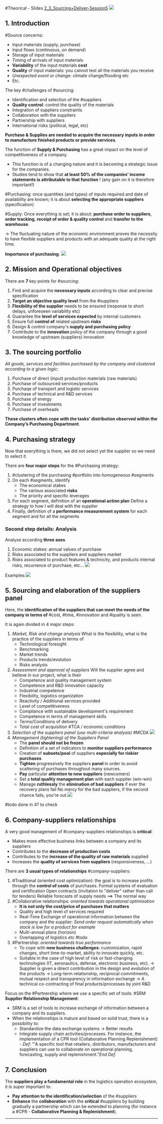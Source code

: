 #Theorical - Slides [2_3_Sourcing+Deliver-Session5](2_3_Sourcing+Deliver-Session5.pdf)
![](Pasted%20image%2020241119141519.png)
## 1. Introduction
#Source concerns:
- Input materials (supply, purchase)
- Input flows (continuous, on demand)
- Storage of input materials
- Timing of arrivals of input materials
- **Variability** of the input materials **cost**
- **Quality** of input materials: you cannot test all the materials you receive
- *Unexpected event or change*: climate change/flooding etc
- Etc.

The key #challenges of #sourcing:
- Identification and selection of the #suppliers
- **Quality control**: control the quality of the materials
- Integration of suppliers constraints
- Collaboration with the suppliers
- Partnership with suppliers
- International risks (political, legal, etc)

**Purchase & Supplies are needed to acquire the necessary inputs in order to manufacture finished products or provide services**.

The function of **Supply & Purchasing** has a great impact on the level of competitiveness of a company.
- This function is of a changing nature and it is becoming a strategic issue for the companies.
- Studies tend to show that **at least 50% of the companies’ income statements is attributable to that function** ! (any gain on it is therefore important!)

#Purchasing: once quantities (and types) of inputs required and date of availability are known; it is about **selecting the appropriate suppliers** (specification)

#Supply: Once everything is set; it is about: **purchase order to suppliers**, **order tracking**, **receipt of order & quality control** and **transfer to the warehouse**.

$\to$ The fluctuating nature of the economic environment proves the necessity to have flexible suppliers and products with an adequate quality at the right time.

**Importance of purchasing**:
![](Pasted%20image%2020241119142535.png)
## 2. Mission and Operational objectives
There are **7** key points for #sourcing:
1. Find and acquire the **necessary inputs** according to clear and precise specification
2. **Target an objective quality level** from the #suppliers 
3. **Flexibility of the supplier** needs to be ensured (response to short delays, unforeseen variability etc)
4. Guarantee the **level of services expected** by internal customers
5. Ensure full **control of** related upstream **risks**
6. Design & control company's **supply and purchasing policy**
7. Contribute to the **innovation** policy of the company through a good knowledge of upstream (suppliers) innovation
## 3. The sourcing portfolio
*All goods, services and facilities purchased by the company and clustered according to a given logic*:
1. Purchase of direct (input) production materials (raw materials)
2. Purchase of outsourced services/products
3. Purchaqe of transport and logistic services
4. Purchase of technical and R&D services
5. Purchase of energy
6. Purchase of investments
7. Purchase of overheads

 **These clusters often cope with the tasks’ distribution observed within the Company’s Purchasing Department**.
## 4. Purchasing strategy
Now that everything is there, we did not select yet the supplier so we need to select it.

There are **four major steps** for the #Purchasing strategy:
1. #clustering of the purchasing #portfolio into *homogeneous* #segments
2. On each #segments, identify
	- The economical stakes
	- The various associated **risks**
	- The priority and specific leverages
3. For each segment, definition of an **operational action plan**
	Define a strategy to how I will deal with the supplier
4. Finally, definition of a **performance measurement system** for each segment and for all the segments
### Second step details:  Analysis
Analyse according **three axes**
1. Economic stakes: annual values of purchase
2. Risks associated to the suppliers and suppliers market
3. Risks associated to product features & technicity, and products internal risks, recurrence of purchase, etc…
![](Pasted%20image%2020241119144202.png)

Examples:![](Pasted%20image%2020241119144743.png)
## 5. Sourcing and elaboration of the suppliers panel

Here, the **identification of the suppliers that can meet the needs of the company in terms of** #cost, #time, #innovation and #quality is seen.

It is again divided in 4 major steps:
1. *Market, Risk and change analysis*
	What is the flexibility, what is the practice of the suppliers in terms of
	- Technological foresight
	- Benchmarking
	- Market trends
	- Products trends/evolution
	- Risks analysis
2. *Assessment and approval of suppliers*
	Will the supplier agree and believe in our project, what is their
	- Competence and quality management system
	- Competence and R&D innovation capacity
	- Industrial competence
	- Flexibility, logistics organization
	- Reactivity / Additional services provided
	- Level of competitiveness
	- Compliance with sustainable development's requirement
	- Competence in terms of management skills
	- Terms/Conditions of delivery
	- Total cost of acquisition #TCA / economic conditions
3. *Selection of the suppliers panel (use multi-criteria analysis)* #MCDA
	![](Pasted%20image%2020241119145611.png)
4. *Management (tightening) of the Suppliers Panel*
	 - The **panel should not be frozen**
	 - Definition of a set of indicators to **monitor suppliers performance**
	 - Creation of **subsets/pool** of suppliers **especially for riskier purchases**
	 - **Tighten** progressively the suppliers **panel** in order to avoid scattering of purchases throughout many sources.
	 - **Pay** particular **attention to new suppliers** (newcomers)
	 - Set a **total quality management plan** with each supplier (win-win)
	 - Manage **ruthlessly** the **elimination of bad suppliers** if ever the recovery plans fail
	 No mercy for the bad suppliers, if the second chance fails, you're out.![](Pasted%20image%2020241119150159.png)

#todo done in 4? to check
## 6. Company-suppliers relationships
A very good management of #company-suppliers relationships is **critical**:
- Makes more effective business links between a company and its suppliers
- Contributes to the **decrease of production costs**
- Contributes to the **increase of the quality of raw materials** supplied
- Increases the **quality of services from suppliers** (responsiveness, …)

There are **3 usual types of relationships** #company-suppliers:
1. #Traditional (oriented cost optimization): the goal is to increase profits through the **control of costs** of purchases.
	Formal systems of evaluation and certification
	Open contracts (invitation to "deliver" rather than call for tenders)
	Reliable forecasts of supply needs
	$\implies$ The normal way
2. #Collaborative relationships: *oriented towards operational optimisation*
	 - **It is not only the cost/price of purchases that matters**
	 - Quality and high level of services required
	 - Real-Time Exchange of operational information between the company and the supplier: *Send order request automatically when stock is low for a product for example*
	 - Multi-annual plans (horizon)
	 -  Overlapping of logistics etc #todo 
3. #Partnership: *oriented towards true performance*
	- To cope with **new business challenges**: customization, rapid changes, short time-to-market, ability to innovate quickly, etc.
	- Suitable in the case of high level of risk or fast-changing technologies (IT, aeronautics, defense, electronic business, etc).
	$\to$ Supplier is given a direct contribution in the design and evolution of the products
	$\to$ Long-term relationship, reciprocal commitments, mutual respect and transparency in information exchange
	$\to$ A technical co-contracting of final products/processes by joint R&D

Focus on the #Partnership where we use a specific set of tools: #SRM **Supplier Relationship Management**:
- SRM is a set of tools to increase exchange of information between a company and its suppliers.
- When the relationships is mature and based on solid trust, there is a possibility to:
	- Standardize the data exchange systems $\to$ Better results
	- Integrate supply chain activities/processes. For instance, the implementation of a CPR tool (Collaborative Planning Replenishment) - *Def:* "'A specific tool that retailers, distributors, manufacturers and suppliers can use to collaborate on operational planning, forecasting, supply and replenishment."*End Def*.
## 7. Conclusion
The **suppliers play a fundamental role** in the logistics operation ecosystem, it is super important to:
- **Pay attention to the identification/selection** of the #suppliers 
- **Enhance** the **collaboration** with the **critical** #suppliers by building gradually a partnership which can be extended to planning (for instance a #CPR - **Collaborative Planning & Replenishment**).
****
